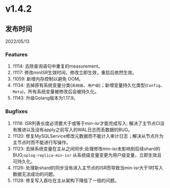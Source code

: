 # v1.4.2

## 发布时间

2022/05/13

### Features

1. !1114: 去除查询语句中重复的measurement。
1. !1117: 修改minISR生效时间，修改立即生效，重启后依然生效。
1. !1059: 新增内存控制以避免 OOM。
1. !1134: 去掉原有系统变量分类(`系统级`、`用户级`)；新增变量持久化类型(`Config`、`Meta`)，所有系统变量被修改后会被持久化。
1. !1143: 升级Golang版本为1.17.9。

### Bugfixes

1. !1116: ISR列表长度必须要大于或等于min-isr才能完成写入; 解决了主节点CI没有推进以及没有apply之前写入的WAL日志而丢数据的BUG。
1. !1120: 修复MySQLService修改元数据而不能计入审计日志；解决从节点升为主节点时而不能进行写操作。
1. !1123: 去掉系统变量在主从之间同步;处理修改min-isr未影响到后续shard的BUG;`oplog-replica-min-isr` 从系统级变量变更为用户级变量，立即生效且可持久化。
1. !1126: 处理新shard的同步没有进入主节点的ISR而导致当min-isr大于1时写入数据无法成功的问题。
1. !1128: 修复写入吞吐在主从架构下降低了一倍的问题。
